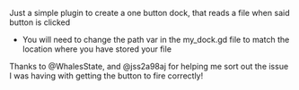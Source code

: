 Just a simple plugin to create a one button dock, that reads a file when said button is clicked

 - You will need to change the path var in the my_dock.gd file to match the location where you have stored your file
   
Thanks to @WhalesState, and @jss2a98aj for helping me sort out the issue I was having with getting the button to fire correctly!

